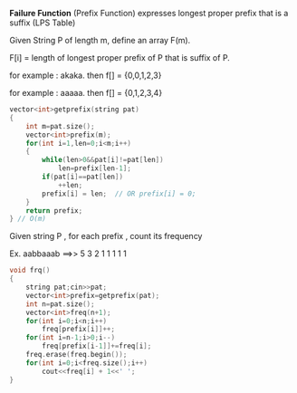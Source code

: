 **Failure Function** (Prefix Function) expresses longest proper prefix that is a suffix (LPS Table)

Given String P of length m, define an array F(m).

F[i] = length of longest proper prefix of P that is suffix of P.

for example : akaka. then f[] = {0,0,1,2,3}

for example : aaaaa. then f[] = {0,1,2,3,4}

```cpp
vector<int>getprefix(string pat)
{
    int m=pat.size();
    vector<int>prefix(m);
    for(int i=1,len=0;i<m;i++)
    {
        while(len>0&&pat[i]!=pat[len])
            len=prefix[len-1];
        if(pat[i]==pat[len])
            ++len;
        prefix[i] = len;  // OR prefix[i] = 0;
    }
    return prefix;
} // O(m)
```
Given string P , for each prefix , count its frequency

Ex. aabbaaab ==>> 5 3 2 1 1 1 1 1
```cpp
void frq()
{
    string pat;cin>>pat;
    vector<int>prefix=getprefix(pat);
    int n=pat.size();
    vector<int>freq(n+1);
    for(int i=0;i<n;i++)
        freq[prefix[i]]++;
    for(int i=n-1;i>0;i--)
        freq[prefix[i-1]]+=freq[i];
    freq.erase(freq.begin());
    for(int i=0;i<freq.size();i++)
        cout<<freq[i] + 1<<' ';
}
```
